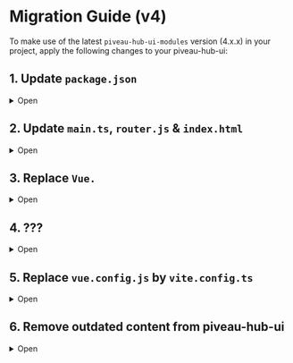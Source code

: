 # Migration Guide (v4)

To make use of the latest `piveau-hub-ui-modules` version (4.x.x) in your project, apply the following changes to your piveau-hub-ui:

## 1. Update `package.json`

<details><summary>Open</summary>
<br>

_Note: Use the "@vue/compat" package for testing. There may be more dependencies to add / upgrade in your project!_

#### 1.1 Replace vue-cli commands in `package.json` and use Vite:

```js
  "scripts": {
    "dev": "npm run serve",
    "serve": "vite --host",
    "build": "vite build"
  },
```

#### 1.2 Upgrade piveau packages to Vue 3 compatible versions in `package.json`:

```js
"@piveau/piveau-hub-ui-modules": "4.x.x",
"@piveau/piveau-universal-piwik": "3.x.x",
```

#### 1.3 Upgrade Vue in `package.json`:

```js
"vue": "^3.1.0",
"@vue/compat": "^3.1.0",
```

#### 1.4 Upgrade other packages to Vue 3 compatible versions in `package.json`:

```js
"vite": "^4.0.3",
"vue-router": "^4.1.6",
"vuex": "^4.0.2",
"vee-validate": "^4.11.6",
"vue-meta": "^3.0.0-alpha.10",
```


#### 1.5 Add new Vue 3 compatible packages to `package.json`:

```js
"@aacassandra/vue3-progressbar": "^1.0.3",
"@vitejs/plugin-vue": "^4.0.0",
"@vitejs/plugin-vue-jsx": "^3.0.2",
"vue3-cookies": "^1.0.6",
"vue-select-3": "^1.0.1",
"vue-skeletor": "^1.0.6",
"vue3-click-away": "^1.2.4",
"vue3-step-progress": "^0.2.6",
"vue3-datepicker": "^0.3.4",
```

#### 1.6 Remove incompatible packages from `package.json`:

```js
"@piveau/dcatap-frontend": "x.x.x",
"@vitejs/plugin-vue2": "x.x.x",
"@vue/cli-plugin-babel": "x.x.x",
"@vue/cli-plugin-eslint": "x.x.x",
"@vue/cli-plugin-router": "x.x.x",
"@vue/cli-plugin-typescript": "x.x.x",
"@vue/cli-plugin-unit-jest": "x.x.x",
"@vue/cli-plugin-vuex": "x.x.x",
"@vue/compiler-sfc": "x.x.x",
"core-js": "x.x.x",
"skeleton-loader-vue": "x.x.x",
"vue-clickaway": "x.x.x",
"vue-select": "x.x.x",
"vue-step-progress": "x.x.x",
"vue2-datepicker": "x.x.x",
```
</details>


## 2. Update `main.ts`, `router.js` & `index.html`

<details><summary>Open</summary>
<br>

#### 2.1 `main.ts`

_Note: Replace all occurences of `Vue.xxx` by `app.xxx`!_

```js
import { createI18n } from 'vue-i18n'
import { createApp } from 'vue'

const app = createApp(App);

...

app.mount('#app');
```

#### 2.2 `router.js`

_Note: Base option was removed, use history!_

```js
import * as Router from 'vue-router';

...

const router = Router.createRouter({
  history: Router.createWebHistory(GLUE_CONFIG.routing.routerOptions.base),
  linkActiveClass: 'active',

  ...

});
```

#### 2.3 `index.html`

_Note: Move `index.html` into root directory!_


```html
<!DOCTYPE html>
<html lang="en">
  <head>
    <meta charset="utf-8">
    <meta http-equiv="X-UA-Compatible" content="IE=edge">
    <meta name="viewport" content="width=device-width,initial-scale=1.0">
    <link rel="shortcut icon" type="image/ico" href="/static/favicon.ico">
    <link rel="preload" type="text/css" href="/static/preload-styles/loading-animation.css" as="style">
    <link rel="preload" type="text/css" href="/static/fonts/material-icons.css" as="style">
    <link rel="stylesheet" href="/static/preload-styles/loading-animation.css">
    <link rel="stylesheet" href="/static/fonts/material-icons.css">
    <script type="module" src="/src/main.ts"></script>
    <title></title>
  </head>
  <body>
    <div id="app">
        <div class="spinner-container">
            <div class="spinner"></div>
        </div>
    </div>
  </body>
</html>
```
</details>


## 3. Replace `Vue.`

<details><summary>Open</summary>
<br>

```js
Vue.set(variable, property, value)    ==> variable[property] = value

Vue.extend()                          ==> defineComponent()

Vue.component()                       ==> app.component()

Vue.prototype.$env                    ==> process.env | import.meta.env

Vue.prototype.<globalProperty>        ==> app.config.globalProperties.<globalProperty>

Vue.i18n                              ==> this.i18n
```
</details>


## 4. ???

<details><summary>Open</summary>
<br>


</details>

## 5. Replace `vue.config.js` by `vite.config.ts`

<details><summary>Open</summary>
<br>

```ts
import vue from '@vitejs/plugin-vue';
import { defineConfig } from 'vite';
import { lstatSync } from 'node:fs';
import path from 'path';
import config from './config';

const isSymlink = (pkg: string) => {
  const packagePath = path.resolve('..', '..', 'node_modules', pkg);
  try {
    return lstatSync(packagePath).isSymbolicLink();
  } catch {
    return false;
  }
}

let buildMode;
if (process.env.NODE_ENV === 'production') {
  buildMode = process.env.BUILD_MODE === 'test' ? 'test' : 'build';
} else {
  buildMode = 'dev';
}

const buildConfig = {
  BASE_PATH: config[buildMode].assetsPublicPath,
  SERVICE_URL: config[buildMode].serviceUrl,
};

export default defineConfig({
  base: buildConfig.BASE_PATH,
  plugins: [
    vue(
      { template: { compilerOptions: { whitespace: 'preserve' } } }
    ),
  ],
  server: {
    port: 8080
  },
  define: {},
  resolve: {
    alias: [
      {
        find: '@',
        replacement: path.resolve(__dirname, 'src')
      },
      {
        find: '@modules-scss',
        replacement: isSymlink('@piveau/piveau-hub-ui-modules') ?
          path.resolve(__dirname, '..', '..', 'node_modules', '@piveau/piveau-hub-ui-modules', 'dist', 'scss')
          : path.resolve(__dirname, 'node_modules', '@piveau/piveau-hub-ui-modules', 'dist', 'scss')
      },
      {
        find: /^~(.*)$/,
        replacement: '$1',
      },
      {
        find: 'lodash',
        replacement: 'lodash-es',
      },
      {
        find: 'vue-i18n',
        replacement: 'vue-i18n/dist/vue-i18n.cjs.js',
      },
    ],
    extensions: ['.mjs', '.js', '.ts', '.jsx', '.tsx', '.json', '.vue'],
    preserveSymlinks: false
  },

  build: {
    rollupOptions: {
      output: {
        entryFileNames: 'app.[hash].js',
      }
    }
  }
});
```
</details>


## 6. Remove outdated content from piveau-hub-ui

<details><summary>Open</summary>
<br>

### 6.1 Remove

- `package-lock.json`
- `/node_modules`

### 6.2 Remove all files / packages regarding:

- `babel`
- `webpack`
</details>